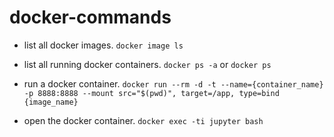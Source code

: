 # docker-commands

- list all docker images.
``` docker image ls ```

- list all running docker containers.
``` docker ps -a ```
or 
``` docker ps ```

- run a docker container.
``` docker run --rm -d -t --name={container_name} -p 8888:8888 --mount src="$(pwd)", target=/app, type=bind {image_name} ```

- open the docker container.
``` docker exec -ti jupyter bash ```
